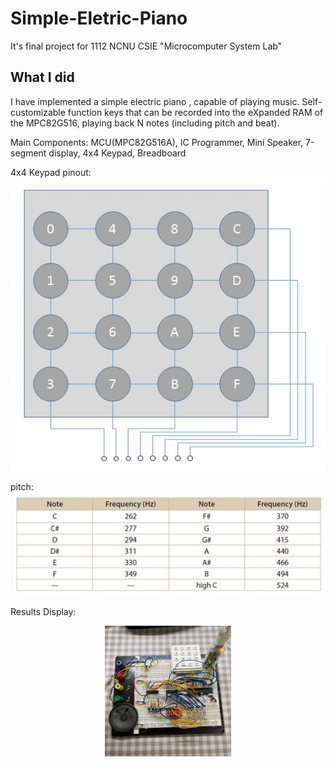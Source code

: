 # Simple-Eletric-Piano
It's final project for 1112 NCNU CSIE "Microcomputer System Lab"

## What I did
I have implemented a simple electric piano , capable of playing music. Self-customizable function keys that can be recorded into the eXpanded RAM of the MPC82G516, playing back N notes (including pitch and beat).

Main Components:
MCU(MPC82G516A), IC Programmer, Mini Speaker, 7-segment display, 4x4 Keypad, Breadboard

4x4 Keypad pinout:
<img src="./doc/keypad.png"/>

pitch:
<img src="./doc/pitch.png"/>

Results Display:
</br>

<div align=center>
<img src="./doc/result.jpg" width="40%" height="40%" />
</div>

